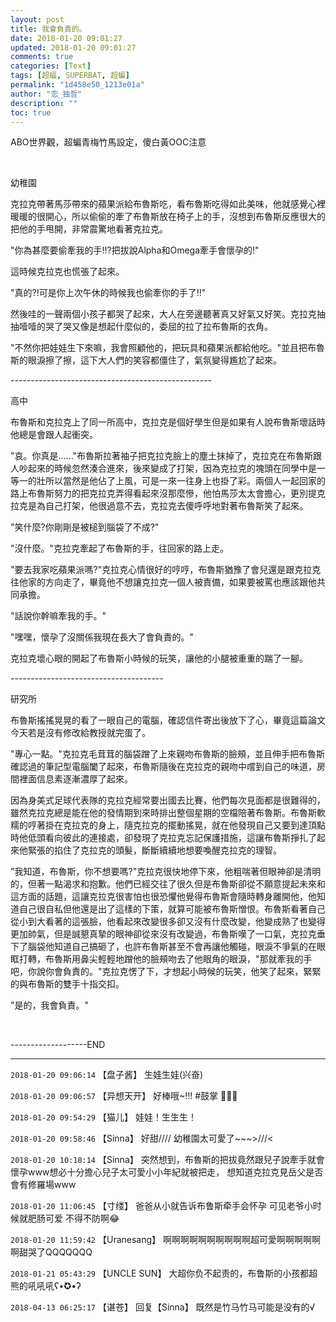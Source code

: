 ```yaml
---
layout: post
title: 我會負責的。
date: 2018-01-20 09:01:27
updated: 2018-01-20 09:01:27
comments: true
categories: [Text]
tags: [超蝠, SUPERBAT, 超蝙]
permalink: "1d458e50_1213e01a"
author: "恋_独哲"
description: ""
toc: true
---
```


<p>ABO世界觀，超蝙青梅竹馬設定，傻白黃OOC注意<br /></p> 
<p><br /></p> 
<p>幼稚園</p> 
<p>克拉克帶著馬莎帶來的蘋果派給布魯斯吃，看布魯斯吃得如此美味，他就感覺心裡暖暖的很開心，所以偷偷的牽了布魯斯放在椅子上的手，沒想到布魯斯反應很大的把他的手甩開，非常震驚地看著克拉克。</p> 
<p>&quot;你為甚麼要偷牽我的手!!?把拔說Alpha和Omega牽手會懷孕的!&quot;</p> 
<p>這時候克拉克也慌張了起來。</p> 
<p>&quot;真的?!可是你上次午休的時候我也偷牽你的手了!!&quot;</p> 
<p>然後哇的一聲兩個小孩子都哭了起來，大人在旁邊聽著真又好氣又好笑。克拉克抽抽噎噎的哭了哭又像是想起什麼似的，委屈的拉了拉布魯斯的衣角。</p> 
<p>&quot;不然你把娃娃生下來嘛，我會照顧他的，把玩具和蘋果派都給他吃。&quot;並且把布魯斯的眼淚擦了擦，這下大人們的笑容都僵住了，氣氛變得尷尬了起來。</p> 
<p>--------------------------------------------------</p> 
<p>高中</p> 
<p>布魯斯和克拉克上了同一所高中，克拉克是個好學生但是如果有人說布魯斯壞話時他總是會跟人起衝突。</p> 
<p>&quot;哀。你真是......&quot;布魯斯拉著袖子把克拉克臉上的塵土抹掉了，克拉克在布魯斯跟人吵起來的時候忽然湊合進來，後來變成了打架，因為克拉克的塊頭在同學中是一等一的壯所以當然是他佔了上風，可是一來一往身上也掛了彩。兩個人一起回家的路上布魯斯努力的把克拉克弄得看起來沒那麼慘，他怕馬莎太太會擔心，更別提克拉克是為自己打架，他很過意不去，克拉克去傻呼呼地對著布魯斯笑了起來。</p> 
<p>&quot;笑什麼?你剛剛是被槌到腦袋了不成?&quot;</p> 
<p>&quot;沒什麼。&quot;克拉克牽起了布魯斯的手，往回家的路上走。</p> 
<p>&quot;要去我家吃蘋果派嗎?&quot;克拉克心情很好的哼哼，布魯斯猶豫了會兒還是跟克拉克往他家的方向走了，畢竟他不想讓克拉克一個人被責備，如果要被罵也應該跟他共同承擔。</p> 
<p>&quot;話說你幹嘛牽我的手。&quot;</p> 
<p>&quot;嘿嘿，懷孕了沒關係我現在長大了會負責的。&quot;</p> 
<p>克拉克壞心眼的開起了布魯斯小時候的玩笑，讓他的小腿被重重的踹了一腳。</p> 
<p>--------------------------------------</p> 
<p>研究所</p> 
<p>布魯斯搖搖晃晃的看了一眼自己的電腦，確認信件寄出後放下了心，畢竟這篇論文今天若是沒有修改給教授就完蛋了。</p> 
<p>&quot;專心一點。&quot;克拉克毛茸茸的腦袋蹭了上來親吻布魯斯的臉頰，並且伸手把布魯斯確認過的筆記型電腦闔了起來，布魯斯隨後在克拉克的親吻中嚐到自己的味道，房間裡面信息素逐漸濃厚了起來。</p> 
<p>因為身美式足球代表隊的克拉克經常要出國去比賽，他們每次見面都是很難得的，雖然克拉克總是能在他的發情期到來時排出整個星期的空檔陪著布魯斯。布魯斯軟糯的哼著掛在克拉克的身上，隨克拉克的擺動搖晃，就在他發現自己又要到達頂點時他低頭看向彼此的連接處，卻發現了克拉克忘記保護措施，這讓布魯斯掙扎了起來他緊張的掐住了克拉克的頭髮，斷斷續續地想要喚醒克拉克的理智。</p> 
<p>&quot;我知道，布魯斯，你不想要嗎?&quot;克拉克很快地停下來，他粗喘著但眼神卻是清明的，但著一點渴求和抱歉。他們已經交往了很久但是布魯斯卻從不願意提起未來和這方面的話題，這讓克拉克很害怕也很恐懼他覺得布魯斯會隨時轉身離開他，他知道自己很自私但他還是出了這樣的下策，就算可能被布魯斯憎恨。布魯斯看著自己從小到大看著的這張臉，他看起來改變很多卻又沒有什麼改變，他變成熟了也變得更加帥氣，但是誠懇真摯的眼神卻從來沒有改變過，布魯斯嘆了一口氣，克拉克垂下了腦袋他知道自己搞砸了，也許布魯斯甚至不會再讓他觸碰，眼淚不爭氣的在眼眶打轉，布魯斯用鼻尖輕輕地蹭他的臉頰吻去了他眼角的眼淚，&quot;那就牽我的手吧，你說你會負責的。&quot;克拉克愣了下，才想起小時候的玩笑，他笑了起來，緊緊的與布魯斯的雙手十指交扣。</p> 
<p>&quot;是的，我會負責。&quot;</p> 
<p><br /></p> 
<p>-------------------END</p>

---

`2018-01-20 09:06:14` 【盘子酱】 生娃生娃(兴奋)

`2018-01-20 09:06:57` 【异想天开】 好棒哦~!!! #鼓掌 💐💐💐

`2018-01-20 09:54:29` 【猫儿】 娃娃！生生生！

`2018-01-20 09:58:46` 【Sinna】 好甜//// 幼稚園太可愛了~~~>///<

`2018-01-20 10:18:14` 【Sinna】 突然想到，布魯斯的把拔竟然跟兒子說牽手就會懷孕www想必十分擔心兒子太可愛小小年紀就被把走， 想知道克拉克見岳父是否會有修羅場www

`2018-01-20 11:06:45` 【寸缕】 爸爸从小就告诉布鲁斯牵手会怀孕 可见老爷小时候就肥肠可爱 不得不防啊😂

`2018-01-20 11:59:42` 【Uranesang】 啊啊啊啊啊啊啊啊啊啊超可愛啊啊啊啊啊啊甜哭了QQQQQQQ

`2018-01-21 05:43:29` 【UNCLE SUN】 大超你负不起责的，布鲁斯的小孩都超熊的吼吼吼ʕ•́✪•̀ʔ

`2018-04-13 06:25:17` 【谌苍】 回复【Sinna】 既然是竹马竹马可能是没有的√

